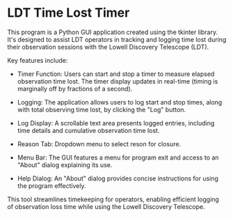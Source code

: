 # LDT Time Lost Timer
This program is a Python GUI application created using the tkinter library. It's designed to assist LDT operators in tracking and logging time lost during their observation sessions with the Lowell Discovery Telescope (LDT).

Key features include:

* Timer Function: Users can start and stop a timer to measure elapsed observation time lost. The timer display updates in real-time (timing is marginally off by fractions of a second).
  
* Logging: The application allows users to log start and stop times, along with total observing time lost, by clicking the "Log" button.

* Log Display: A scrollable text area presents logged entries, including time details and cumulative observation time lost.

* Reason Tab: Dropdown menu to select reson for closure.

* Menu Bar: The GUI features a menu for program exit and access to an "About" dialog explaining its use.

* Help Dialog: An "About" dialog provides concise instructions for using the program effectively.

This tool streamlines timekeeping for operators, enabling efficient logging of observation loss time while using the Lowell Discovery Telescope.
